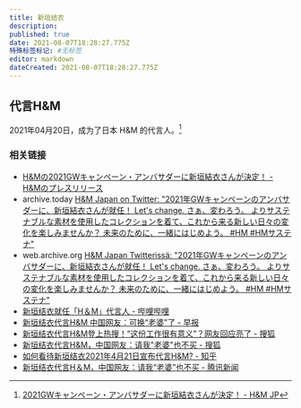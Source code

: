 ```yaml
---
title: 新垣结衣
description: 
published: true
date: 2021-08-07T18:28:27.775Z
特殊标签标记: #无标签
editor: markdown
dateCreated: 2021-08-07T18:28:27.775Z
---
```


## 代言H&M

2021年04月20日，成为了日本 H&M 的代言人。[^HMJP_LSC]

[^HMJP_LSC]: [2021GWキャンペーン・アンバサダーに新垣結衣さんが決定！ - H&M JP](https://web.archive.org/web/20210421001642/https://www2.hm.com/ja_jp/life/culture/inside-h-m/gwjp-announcement.html)

### 相关链接

+ [H&Mの2021GWキャンペーン・アンバサダーに新垣結衣さんが決定！ - H&Mのプレスリリース](https://web.archive.org/web/20210505150208/https://prtimes.jp/main/html/rd/p/000000475.000011958.html)
+ archive.today [H&M Japan on Twitter: "2021年GWキャンペーンのアンバサダーに、新垣結衣さんが就任！ Let's change. さぁ、変わろう。 よりサステナブルな素材を使用したコレクションを着て、これから来る新しい日々の変化を楽しみませんか？ 未来のために、一緒にはじめよう。 #HM #HMサステナ"](https://archive.is/zIgUp "https://twitter.com/hmjapan/status/1384658140126355460")
+ web.archive.org [H&M Japan Twitterissä: "2021年GWキャンペーンのアンバサダーに、新垣結衣さんが就任！ Let's change. さぁ、変わろう。 よりサステナブルな素材を使用したコレクションを着て、これから来る新しい日々の変化を楽しみませんか？ 未来のために、一緒にはじめよう。 #HM #HMサステナ"](https://web.archive.org/web/20210421000046/https://twitter.com/hmjapan/status/1384658140126355460)
+ [新垣结衣就任「H＆M」代言人 - 哔哩哔哩](https://archive.is/2Mjqc "https://www.bilibili.com/read/cv10960300")
+ [新垣结衣代言H&M 中国网友：可换“老婆”了 - 早报](https://web.archive.org/web/20210426214332/https://www.zaobao.com.sg/entertainment/story20210423-1141525)
+ [新垣结衣代言H&M登上热搜！“这份工作很有意义”？网友回应亮了 - 搜狐](https://web.archive.org/web/20210808084359/https://www.sohu.com/a/463303101_361945)
+ [新垣结衣代言H&M，中国网友：请我"老婆"也不买 - 搜狐](https://web.archive.org/web/20210808084314/https://www.sohu.com/a/462594704_115479)
+ [如何看待新垣结衣2021年4月21日宣布代言H&M? - 知乎](https://web.archive.org/web/20210615132710/https://www.zhihu.com/question/455728535)
+ [新垣结衣代言H＆M，中国网友：请我“老婆”也不买 - 腾讯新闻](https://web.archive.org/web/20210808084305/https://new.qq.com/omn/20210423/20210423A0G6J100.html)
